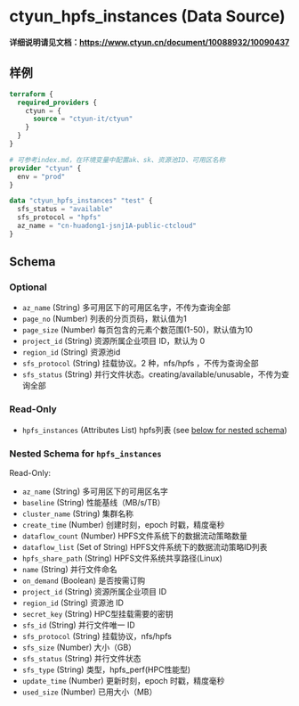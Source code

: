 # ctyun_hpfs_instances (Data Source)
**详细说明请见文档：https://www.ctyun.cn/document/10088932/10090437**



## 样例

```terraform
terraform {
  required_providers {
    ctyun = {
      source = "ctyun-it/ctyun"
    }
  }
}

# 可参考index.md，在环境变量中配置ak、sk、资源池ID、可用区名称
provider "ctyun" {
  env = "prod"
}

data "ctyun_hpfs_instances" "test" {
  sfs_status = "available"
  sfs_protocol = "hpfs"
  az_name = "cn-huadong1-jsnj1A-public-ctcloud"
}
```

<!-- schema generated by tfplugindocs -->
## Schema

### Optional

- `az_name` (String) 多可用区下的可用区名字，不传为查询全部
- `page_no` (Number) 列表的分页页码，默认值为1
- `page_size` (Number) 每页包含的元素个数范围(1-50)，默认值为10
- `project_id` (String) 资源所属企业项目 ID，默认为 0
- `region_id` (String) 资源池id
- `sfs_protocol` (String) 挂载协议。2 种，nfs/hpfs ，不传为查询全部
- `sfs_status` (String) 并行文件状态。creating/available/unusable，不传为查询全部

### Read-Only

- `hpfs_instances` (Attributes List) hpfs列表 (see [below for nested schema](#nestedatt--hpfs_instances))

<a id="nestedatt--hpfs_instances"></a>
### Nested Schema for `hpfs_instances`

Read-Only:

- `az_name` (String) 多可用区下的可用区名字
- `baseline` (String) 性能基线（MB/s/TB）
- `cluster_name` (String) 集群名称
- `create_time` (Number) 创建时刻，epoch 时戳，精度毫秒
- `dataflow_count` (Number) HPFS文件系统下的数据流动策略数量
- `dataflow_list` (Set of String) HPFS文件系统下的数据流动策略ID列表
- `hpfs_share_path` (String) HPFS文件系统共享路径(Linux)
- `name` (String) 并行文件命名
- `on_demand` (Boolean) 是否按需订购
- `project_id` (String) 资源所属企业项目 ID
- `region_id` (String) 资源池 ID
- `secret_key` (String) HPC型挂载需要的密钥
- `sfs_id` (String) 并行文件唯一 ID
- `sfs_protocol` (String) 挂载协议，nfs/hpfs
- `sfs_size` (Number) 大小（GB）
- `sfs_status` (String) 并行文件状态
- `sfs_type` (String) 类型，hpfs_perf(HPC性能型)
- `update_time` (Number) 更新时刻，epoch 时戳，精度毫秒
- `used_size` (Number) 已用大小（MB）